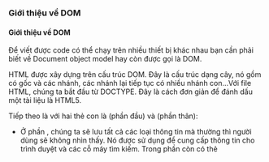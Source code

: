 ### Giới thiệu về DOM

#### Giới thiệu về DOM

Để viết được code có thể chạy trên nhiều thiết bị khác nhau bạn cần phải biết về Document object model hay còn được gọi là DOM.

HTML được xây dựng trên cấu trúc DOM. Đây là cấu trúc dạng cây, nó gồm có gốc và các nhánh, các nhánh lại tiếp tục có nhiều nhánh con…Với file HTML, chúng ta bắt đầu từ DOCTYPE. Đây là cách đơn giản để đánh dấu một tài liệu là HTML5.

Tiếp theo là <html> với hai thẻ con là <head> (phần đầu) và <body> (phần thân):

* Ở phần <head>, chúng ta sẽ lưu tất cả các loại thông tin mà thường thì người dùng sẽ không nhìn thấy. Nó được sử dụng để cung cấp thông tin cho trình duyệt và các cỗ máy tìm kiếm. Trong phần <head> còn có thẻ <title>, nó sẽ hiển thị thông tin trên thanh tiêu đề của trình duyệt (browser tab title).

* Trong phần <body> là nội dung có thể hiển thị được (displayable content). Chúng ta sẽ tìm hiểu cách đặt tất cả các tag (thẻ) HTML5. Đây sẽ là phần chiếm kích thước lớn trong file HTML. Và bạn sẽ làm việc với phần này nhiều nhất.

Bạn có thể xem lại ví dụ phần này:

```
<!DOCTYPE html>

<html lang="en">

<head>

    <meta charset="UTF-8">

    <title>My First Page</title>

</head>

<body>

    This should be displayed by the browser.

</body>

</html>
```

#### Xác thực code

Bước tiếp theo bạn nên làm là xác thực (validate) code để kiểm tra xem code có đang hợp lệ hay không. Bạn có thể thực hiện kiểm duyệt tự động bằng ứng dụng được cung cấp từ w3.org.

* Bước 1: truy cập trang https://validator.w3.org/
* Bước 2: Bạn có thể dùng 1 trong 3 lựa chọn: điền vào URL (nếu bạn đã đưa trang của bạn lên internet), tải lên file html, hoặc copy/paste code của bạn vào ứng dụng.
* Bước 3: Ấn CHECK và xem kết quả validate ở khung bên dưới.

Bạn có thể thấy một số lỗi hiển thị ra. Bạn hãy dựa vào các lỗi và gợi ý để sửa lỗi cho trang của mình. Bạn hãy thực hiện sửa các lỗi và sau đó có thể kiểm tra lại. Hãy thực hiện để đảm bảo code của bạn không còn lỗi.

### Thẻ (Tag), cấu trúc thẻ và thuộc tính của thẻ

#### Cấu trúc thẻ (tag)

Mỗi thẻ thường có 3 phần: phần mở, thân và phần đóng. Xét ví dụ: <h1>Hello world</h1>

    <h1> là phần mở của thẻ

    </h1> là phần đóng, khác phần mở một chút khi có thêm dấu / và ghép thành cặp tương ứng với phần mở.

    Hello world là phần thân của thẻ. Đây sẽ là nội dung hiển thị trên trang web mà người dùng có thể thấy được. Trong khi phần <h1> và </h1> thì người dùng không thể nhìn thấy bởi vì nó được dùng để đánh dấu.

Một dạng khác của thẻ là thẻ tự đóng (self-closing tag).  Ví dụ như thẻ img: <img src="x.gif" />

Nó chỉ có 1 tag, và nó chứa cả phần mở và phần đóng. Trường hợp này, nội dung hiển thị là ảnh, và nó được cung cấp từ nguồn x.gif. Nó không có văn bản để hiển thị lên, nên nó sẽ tự đóng lại.

#### Thuộc tính của thẻ

Các thẻ được bổ sung thêm thuộc tính (attribute). Thuộc tính được viết theo từng cặp có dạng name = “value”. Ví dụ như class=”subject”

Chú ý rằng, thuộc tính luôn được viết ở phần mở. Một thẻ có thể có nhiều thuộc tính cùng nhau, nhưng các thuộc tính không được phép trùng tên.

#### Block và Inline

Có 2 loại hiển thị phổ biến nhất là block (khối) và inline (nội tuyến).

Các block tag là những tag chiếm một chiều rộng và chiều cao nhất định. Nó sẽ luôn bắt đầu dòng mới, và phía sau nó cũng luôn là dòng mới.

Các inline tag là những tag chỉ chiếm đủ không gian cần thiết. Nếu hai hay nhiều thẻ inline gần nhau, chúng có thể nằm trên cùng 1 dòng. Cho đến khi dòng đó hết chỗ, nó sẽ thực hiện xuống dòng.

#### Một số thẻ phổ biến

Nhóm thẻ heading gồm 6 thẻ từ <h1> đến <h6>. Kích thước thẻ giảm dần từ <h1> đến <h6>.

* Thẻ <p> được sử dụng để đánh dấu một đoạn văn. Đây là thẻ block, nên chúng ta không nên dùng thẻ <p> bên trong các thẻ inline khác. Chúng ta cũng không nên lồng thẻ <p> bên trong một thẻ <p> khác, không đặt heading bên trong một thẻ <p>

* Thẻ <div> là một phần thường lớn hơn một paragraph và đó là nội dung liên quan mà các bạn muốn nhóm lại với nhau.
* Thẻ <ul> tạo ra một danh sách không sắp xếp. Nó được dùng kết hợp với các thẻ <li>. Ví dụ:
```
    <ul>

        <li>Item One</li>

        <li>Item Two</li>        

    </ul>
```
    Tương tự, thẻ <ol> tạo ra danh sách được sắp xếp và nó sẽ hiển thị số thứ tự.
```
    <ol>

        <li>Item One</li>

        <li>Item Two</li>        

    </ol>
```

* Thẻ <br/> dùng để ngắt dòng (line break) và nó là thẻ tự đóng. Nó được dùng để thay thế cho các mã xuống dòng (khi ấn phím Enter)

* Thẻ <img> có 2 thuộc tính quan trọng là src và alt. Thuộc tính src dùng để chỉ định đường dẫn của ảnh sẽ hiển thị lên. Trong khi, thẻ alt (viết tắt của alternative text) chứa văn bản thay thế. Văn bản này sẽ hiển thị thay cho ảnh khi người dùng sử dụng screen reader, hoặc thậm chí nếu ảnh bị mất vì một lý do nào đó, có thể các bạn đã đặt tên sai file chẳng hạn.

#### Kí hiệu đặc biệt

Các kí tự như dấu bé hơn (<), dấu lớn hơn (>)… là các kí tự đặc biệt trong HTML. Nó được gọi là những thực thể đặc biệt (special entity) bởi nó được dùng để tạo ra các thẻ. Vậy nên nếu bạn muốn những kí tự này, bạn cần phải viết nó ở dạng mã hóa (encode).

Để xem danh sách các kí hiệu đặc biệt và ý nghĩa của nó, bạn có thể tham khảo tại: HTML Entities


### Semantic Tags

#### Semantic tags

Bước quan trọng nhất trong việc thiết kế web là thiết kế. Một khi các bạn đã quyết định dùng các tag nào và nhập các file, chúng ta sẽ tập trung vào cách các bạn muốn bố trí trang của mình. Ngoài ra, các bạn cần phải biết rõ những gì các bạn muốn tạo ra trước khi các bạn bắt đầu viết code một cách nghiêm túc.

Xét về mặt ngữ nghĩa, các thẻ HTML phân thành 2 loại:

* Loại có ngữ nghĩa (semantic tag): là các thẻ mà tên của thẻ thể hiện được một cách rõ ràng về nội dung bên trong. Nói một cách khác, khi đọc vào tên thẻ semantic, người ta có thể đoán ra nội dung của nó, mà không cần đọc cụ thể vào nội dung. Điều này là thực sự cần thiết bởi vì các cỗ máy tìm kiếm chỉ cần đọc vào thẻ để tiến hành phân loại nội dung, thay vì phải đọc chi tiết nội dung thẻ. Các lập trình viên khác, khi đọc vào mã nguồn của bạn, cũng dễ dàng hiểu được ý nghĩa của nó. Thẻ semantic tags có rất nhiều loại

Ví dụ: thẻ <img> (viết tắt của image) được dùng để hiển thị ảnh, thẻ <header> dùng để thể hiện cho phần đầu trong nội dung của trang.

* Loại không có ngữ nghĩa (non-semantic tag): không thể hiện nội dung bên trong. Chính vì vậy, thẻ non-semantic được dùng với mục đích chung chung, không xác định được nội dung mà nó sẽ thể hiện.

Có 2 thẻ non-semantic là <div> và <span>. Để thay thế thẻ div, chúng ta cần xem nội dung cụ thể. Có một số trường hợp phổ biến để thay thế cho thẻ div.

Thẻ <header>, <main>, <section>, <nav>, <aside> và <footer> là các thẻ semantic nên được sử dụng.

    <header> thường được sử dụng để nhóm phần giới thiệu
    <main> là phần thân chính của nội dung
    <section> để thể hiện một phần nội dung.
    <aside> thể hiện nội dung phụ, bên cạnh <main>
    <footer> là phần tử cuối cùng của trang, nằm ở dưới cùng.
    <nav> là một phần của trang liên kết đến các trang khác hoặc các phần trong trang của các bạn. Thông thường, các bạn sẽ tìm thấy tag <nav> được nhúng bên trong tag <header>.

### Tạo trang HTML có cấu trúc

Sau khi tìm hiểu về cấu trúc trang HTML và các thẻ semantic, học viên có thể tạo ra HTML để thể hiện nội dung có cấu trúc.

Video trong mục này sẽ hướng dẫn bạn thực hành viết code bằng cách sử dụng các thẻ semantic để tạo trang HTML có cấu trúc. Sau đó, tiến hành kiểm duyệt code.

Đoạn mã HTML được sử dụng (có một số lỗi) trong video như sau:
```
<!DOCTYPE html>

<head>

    <meta charset="UTF-8">

    <title>My First Page</title>

</head>

<body>

    <main><p>THIS IS MY MAIN CODE</main>

  <footer>

      <p>Think of a more interesting footer</p>

  </footer>

</body>

</html>
```
Bạn hãy thực hiện kiểm duyệt và sửa các lỗi ở đoạn code trên.

### Thẻ <img> và thuộc tính

#### Sử dụng hình ảnh và điều chỉnh kích thước

Hình ảnh là loại nội dung phổ biến ở trên web. Để hiển thị hình ảnh, chúng ta sử dụng thẻ <img> (image). Có rất nhiều loại file khác nhau được HTML hỗ trợ. Phổ biến nhất là: JPEG, GIF và PNG. Ngoài ra còn có SVG và BMP.

Hình ảnh sẽ được hiển thị lên theo kích thước mà nó được lưu. Nó có thể hiển thị quá to hoặc quá bé so với màn hình của người dùng. Chúng ta có thể thay đổi kích thước ảnh đã lưu. Nhưng cách này không phải là cách tốt. Vì có rất nhiều kích thước màn hình khác nhau.

Chúng ta có thể sử dụng thuộc tính width (kích thước tính theo chiều ngang) hoặc height (kích thước tính theo chiều dọc) để hiển thị hình ảnh. Chúng ta có thể sử dụng đơn vị pixel (px) hoặc phần trăm (%) khi điều chỉnh kích thước của ảnh.

Một chú ý cần thiết khi chỉnh kích thước ảnh là bạn không nên dùng đồng thời cả 2 thuộc tính width và height. Nó có thể làm “méo” ảnh. Thay vào đó, chỉ nên dùng 1 trong 2 thuộc tính. Thuộc tính còn lại sẽ tự động được tính dựa vào kích thước ảnh, để ảnh không bị méo.

#### Tạo favicons cho trang web

Hình ảnh nhỏ hiển thị ngay bên cạnh tiêu đề (title) của trang web được gọi là favicon. Chúng ta dùng thẻ link đặt trong head để hiển thị ảnh này.
```
<link rel="icon" type="image/png" href="imgs/wd4dlogo.png">
```

#### Thuộc tính alt

Thuộc tính alt cung cấp một văn bản thay thế cho nội dung phi văn bản. Trong trường hợp này là một hình ảnh. Nếu bạn đặt sai đường dẫn ảnh, hoặc vì lí do khác mà ảnh không thể hiển thị lên được, văn bản trong thuộc tính alt sẽ hiển thị thay thế. Nó cũng cung cấp ý nghĩa ngữ nghĩa cho các công cụ tìm kiếm. Nó sẽ giúp các công cụ tìm kiếm nhận ra nội dung của trang của các bạn.

Khi viết nội dung cho thuộc tính alt thì cần chú ý các tiêu chí:

* Chính xác (accurate)
* Súc tích (succinct)
* Tránh dư thừa (redundant)
* Không dùng các cụm như "picure of" (hình ảnh của..) hoặc "graphic of.." (đồ họa của..).


### Sử dụng font awesome để tạo các icon (biểu tượng)

#### Giới thiệu font awesome

Một trong những cách thay thế các ảnh là sử dụng icon. Font Awesome là một bộ sưu tập các icon (biểu tượng) mà các bạn có thể sử dụng cho trang của các bạn và mọi người trên toàn thế giới đều có thể nhận ra chúng.

#### Các bước thực hiện

Chỉ với 2 bước đơn giản để chúng ta sử dụng font awesome:

* Bước 1: nhúng thư viện font awesome trong phần <head> của bạn. Bạn có thể tải về font này hoặc sử dụng online

Đây là 1 ví dụ dùng online: 
```<link rel="stylesheet" href="https://cdnjs.cloudflare.com/ajax/libs/font-awesome/4.7.0/css/font-awesome.css" integrity="sha512-5A8nwdMOWrSz20fDsjczgUidUBR8liPYU+WymTZP1lmY9G6Oc7HlZv156XqnsgNUzTyMefFTcsFH/tnJE/+xBg==" crossorigin="anonymous" referrerpolicy="no-referrer"

    />
```

* Bước 2: lựa chọn icon bạn muốn và đặt mã vào trong trang của bạn (lấy trên web)

Chúng ta dùng thẻ <i> với các class tương ứng với tên icon. Ví dụ, bạn muốn hiển thị icon là một chiếc máy ảnh: <i class="fa fa-camera-retro"></i>

Muốn điều chỉnh kích thước icon, bạn có thể dùng class tương ứng với tỉ lệ. Ví dụ:
```
            <i class="fa fa-camera-retro fa-lg"></i> lớn hơn 33% so với thông thường
            <i class="fa fa-camera-retro fa-2x"></i> lớn gấp đôi
            <i class="fa fa-camera-retro fa-3x"></i> lớn gấp ba
            <i class="fa fa-camera-retro fa-4x"></i> lớn gấp bốn lần
            <i class="fa fa-camera-retro fa-5x"></i> lớn gấp năm lần
```

Bạn có thể tìm các biểu tượng ở đây: The icons (https://fontawesome.com)

### Hyperlink (Siêu liên kết)

1. Hyperlink (siêu liên kết)

Hyperlink (siêu liên kết) thường được gọi tắt là link, các link khiến cho web trở thành một mạng lưới. Các văn bản (document) kết hợp cùng với nhau tạo ra loại kiến thức, các công cụ tìm kiếm. Nó cung cấp nội dung đầy đủ và toàn diện về vấn đề mà người dùng quan tâm. Người dùng có thể tiếp cận kiến thức này bằng cách đi từ trang này sang trang khác.

Link được gọi là anchor link (liên kết neo), chữ a trong tag <a> là viết tắt của từ anchor.

Ví dụ: <a href="http://www.umich.edu">University of Michigan</a>

Một anchor tag <a> có 2 phần khác nhau:

    Phần tham chiếu (hyper reference: viết tắt là href): tham chiếu đến vị trí của nội dung mới. Nó chính là trang đích nếu người dùng click chuột vào link. Ví dụ: http://www.umich.edu
    Phần nội dung (anchor text): là văn bản sẽ hiển thị cho người dùng nhìn thấy. Nó thường được gạch chân. Phần nội dung này có thể là hình ảnh. Bằng cách bạn đặt thẻ <img> vào bên trong thẻ <a>

2. Các loại đường dẫn

Có các loại đường dẫn khác nhau:

* Loại phổ biến nhất được gọi là đường dẫn tuyệt đối (absolute). Chúng ta cần phải nhập một url đầy đủ vào thuộc tính href của hyperlink. Các bạn cần phải có http hoặc https, địa chỉ và bất kỳ loại tên tài liệu bổ sung nào các bạn muốn.
* Đường dẫn tương đối (relative) thường dùng để trỏ đến một trang khác đang nằm trong cùng ứng dụng. Đường dẫn loại này thường chứa thông tin folder và tên file đích. Ví dụ: docs/page2.html
* Đường dẫn nội bộ (internal): trỏ đến một phần nội dung trong trang. Nó sử dụng thuộc tính ID để tham chiếu đến nội dung. Ví dụ: bạn có một mục được đặt id=”history”, bạn có thể sử dụng link có href=”#history” để trỏ đến nó

Một lưu ý khi dùng link là không bao giờ bạn sử dụng đường dẫn đến ổ trên máy tính của bạn. Ví dụ: C:Page hoặc MyDocumentSpage. Khi đưa trang lên web, đường dẫn đó sẽ không còn đúng nữa. Hoặc đơn giản là nếu bạn gửi sang máy khác, đường dẫn đó sẽ không còn đúng nữa.

3. Thuộc tính target (đích)

Nếu các bạn không bao gồm target vào thì khi các bạn click vào một link, link sẽ mở trong cùng một tab hoặc cùng window mà các bạn đang xem. Giá trị mặc định của targer=”_self”.

Chúng ta có thể thay đổi bằng một vài giá trị khác:

Nếu các bạn đặt target = “_blank” (rỗng) các bạn sẽ rời khỏi trang hiện tại của các bạn và mở một tab hoặc window mới để mở trang mới. Điều này có ưu điểm và nhược điểm của nó. Ưu điểm là trang web của các bạn vẫn mở trong window của ai đó. Nhược điểm là nhiều người không thích việc nó tiếp tục mở thêm tab mở thêm tab, và khi họ xem trang của các bạn, họ lại phải mở ngày càng nhiều tab hơn.

Hai giá trị còn lại là “_top” và “_parent” ít được dùng. Giá trị “_parent”  sẽ mở liên kết trong khung chính. Nhưng HTML5 đã loại bỏ khung và không còn dùng nữa.


-------------
### Multimedia (đa phương tiện)

#### Đa phương tiện trong HTML5

Đa phương tiện (multimedia) bao gồm video (đoạn phim) và video (âm thanh) trên trang web của bạn. HTML5 hỗ trợ cả video và audio trên trang.

Trước HTML5, người ta chưa có một cách tổ chức nhất quán cho việc sử dụng đa phương tiện trên tất cả các trình duyệt. Để hiển thị video hoặc audio, người ta thường phải dùng thêm các phần bổ trợ (plugin) như là Quicktime hoặc Flash,…HTML5 mới được thiết kế để tránh việc sử dụng phải sử dụng phần bổ trợ hoặc phần mềm bổ sung mà bạn chưa có trên máy tính của bạn. HTML5 sử dụng hai tag tương ứng là ``<video> và <audio>.``

* Thẻ <video>

<video> sử dụng một thuộc tính source (nguồn) để chỉ ra đường dẫn của file tương ứng. Bạn có thể nhúng cùng lúc nhiều file video khác nhau.
```
<video width="320" height="240" controls>
  <source src="movie.mp4" type="video/mp4">
  <source src="movie.ogg" type="video/ogg">
Trình duyệt của bạn không hỗ trợ thẻ video.
</video>
```

Ngoài ra, bạn cũng có thể dùng một số thuộc tính phổ biến như:

* Width: kích thước tính theo chiều ngang của video
* Height: kích thước tính theo chiều dọc
* Autoplay: tự động chạy khi video được tải
* Loop: tự động phát lại
* Controls: hiển thị các nút điều khiển như chạy/dừng, hiển thị thời gian, điều chỉnh âm lượng, phóng to, …
* Văn bản thay thế: (tương tự như thuộc tính alt của thẻ <img>) sẽ hiển thị nếu trình duyệt không hỗ trợ tag hoặc không thể phát video, bạn sẽ có gợi ý hữu ích cho người dùng cho họ biết ở đây, họ nên thấy một video.

Không phải loại video nào cũng có thể phát trên HTML5. Nó chỉ hỗ trợ một số định dạng video nhất định gồm 3 loại:
File Format 	Media Type
MP4 	video/mp4
WebM 	video/webm
Ogg 	video/ogg

#### Thẻ <audio>

Thẻ <audio> tương tự như thẻ <video>. Nó cũng dùng thuộc tính source để liên kết đến file. Các thuộc tính phổ biến vẫn là  autoplay, control và loop. Ngoài ra chúng ta cũng có buffered (đệm), muted (tắt tiếng) và volume (âm lượng). Đây là những thuộc tính bổ sung mà bạn có thể thêm vào để kiểm soát những gì người đó đang lắng nghe và âm lượng ở mức nào.

Tương tự như <video> HTML5 chỉ hỗ trợ một số định dạng audio nhất định gồm 3 loại:
File Format 	Media Type
MP3 	audio/mpeg
OGG 	audio/ogg
WAV 	audio/wav

----------------

### Table (Bảng)

#### Bảng

Bảng giúp sắp xếp mọi thứ theo hàng (row) hoặc cột (column) khác nhau. Nó hiển thị dữ liệu dưới dạng bảng gồm các hàng đan với các cột. Nó tạo thành các ô (cell). Nếu bảng có m hàng và n cột, nó sẽ có m*n ô.

Tuy nhiên, việc dùng bảng cần phải có kế hoạch cụ thể. Trước tiên, bạn cần phải xác định nội dung chính xác. Nếu đó thực sự là nội dung nên hiển thị ở chế độ hàng và cột, bạn nên dùng bảng.

Bước tiếp theo, hãy xác định số cột và số hàng bạn sẽ dùng. Bạn cần xác định rõ ràng để tránh việc phải sửa bảng về sau. Bởi vì, việc thêm hay bớt một cột vào bảng mất rất nhiều thời gian.

#### Tạo bảng

Để tạo bảng, chúng ta dùng bộ thẻ <table> <tr> và <td>. Đây là một ví dụ về bảng:

    <table>

        <tr>

            <td>One</td>

            <td>Two</td>

            <td>Three</td>

        </tr>

        <tr>

            <td>Four</td>

            <td>Five</td>

            <td>Six</td>

        </tr>

        <tr>

            <td>Seven</td>

            <td>Eight</td>

            <td>Nine </td>

        </tr>

    </table>

Bạn bắt đầu với tag <table> (bảng) về cơ bản, nó chỉ là một phần tử container (vùng chứa) mà sẽ lưu tất cả các thuộc tính khác và tất cả các tag khác bên trong nó.

Bên trong <table> chúng ta dùng thẻ <tr> để tạo ra các hàng (row) và bên trong mỗi <tr> chúng ta dùng các thẻ <td> cho từng ô.

Mỗi hàng đều có số cột giống nhau. Trừ trường hợp các bạn muốn gộp một vài ô với nhau, chúng ta cần chú ý để số thẻ <td> trong từng <tr> là giống nhau.

Nó sẽ hiển thị lên như sau: 

Bạn có thể thấy, nó có 3 dòng và 3 cột. Nó tạo thành 9 ô cho 9 giá trị.

#### Tiêu đề bảng (table heading)

Tiêu đề bảng (table heading) vào code của bạn. Tiêu đề bảng tức là ở đầu mỗi cột, hoặc thậm chí ở đầu hoặc đầu mỗi hàng, bạn có văn bản được in đậm, cho biết đây không phải là dữ liệu, đây là tên của dữ liệu mà chúng ta đang xem xét.

Chúng ta dùng thẻ <th> thay cho thẻ <td> tiêu đề bảng. Bạn thường đặt tiêu đề là dòng đầu tiên hoặc cột đầu tiên trong bảng.

        <tr>

            <th>Column One</th>

            <th>Column Two</th>

            <th>Column Three</th>

        </tr>

Gộp các ô

Bạn có thể kết hợp nhiều hàng và hoặc nhiều cột bằng cách sử dụng các thuộc tính rowspan và colspan.

Colspan sẽ thực hiện gộp các ô theo hàng. colspan = 5  nếu bạn muốn hợp nhất 5 ô trên cùng 1 hàng (gộp 5 cột).

Rowspan sẽ thực hiện gộp các ô theo cột. Ví dụ: rowspan = 2 nếu bạn muốn hợp nhất 2 ô trên cùng 1 cột (gộp 2 hàng).

Ví dụ:

    <table border="1">

        <tr>

            <th>Child's Name: </th>

            <th>Parent's Name: </th>

        </tr>

        <tr>

            <td rowspan="2">Catherine</td>

            <td>Michael McCarthy</td>

        </tr>

        <tr>

            <td>Colleen McCarthy</td>

        </tr>

        <tr>

            <td>Maggie</td>

            <td>Sheila McGee</td>

        </tr>

    </table>

Sẽ hiển thị như sau:

Table caption (chú thích)

Chúng ta có thể dùng thẻ <caption> để tạo chú thích cho dữ liệu trong bảng.

<caption>Monthly savings</caption>


### Một số tag (thẻ) thường dùng

Nhóm thẻ containers

Container là đơn giản là nơi các bạn có thể đặt code cùng mục tiêu với nhau. Nhóm thẻ này gồm <article> (bài viết) hoặc <aside> (một bên), <section> (phần), <main> (phần chính).

    <header> thường được sử dụng để nhóm phần giới thiệu
    <main> là phần thân chính của nội dung
    <section> để thể hiện một phần nội dung.
    <aside> thể hiện nội dung phụ, bên cạnh <main>
    <footer> là phần tử cuối cùng của trang, nằm ở dưới cùng.
    <nav> là một phần của trang liên kết đến các trang khác hoặc các phần trong trang của các bạn. Thông thường, các bạn sẽ tìm thấy tag <nav> được nhúng bên trong tag <header>.

Đây đều là các thẻ semantic được thêm vào từ HTML5

Nhóm thẻ nội dung

    <hr>: vẽ ra một gạch ngang, giúp phân tách các phần khác nhau
    <address>: trình duyệt sẽ in nghiêng những thứ bên trong nội dung.
    <blockquote>: cho phép thụt lề code và cho phép mọi người biết rằng các bạn đang nhìn vào một trích dẫn
    <details>:kết hợp với một tag <summary> (tóm tắt)

Nhóm thẻ inline

Inline tag có nghĩa là các bạn có thể đặt nó vào trang và các dòng khác cũng sẽ cứ như vậy.

<span> là tag inline ban đầu cho văn bản thuần túy. Ngoài ra còn có <cite>, <abbr> (viết tắt), <time> (thời gian), <code> và sau đó là <sub> (chỉ số dưới) và <sup> (chỉ số trên).


### Kiểm duyệt trang web

#### Kiểm duyệt trang web

Viết mã HTML thường không khó. Trong nhiều trường hợp, mặc dù chúng ta viết sai nhưng trình duyệt vẫn hiển thị đúng theo mong muốn. Nhiều lập trình viên có thói quen viết code, rồi kiểm tra kết quả trên trình duyệt. Nếu thấy nó hiển thị tốt, bạn cho rằng mình đã làm đúng và tiếp tục làm phần mới.

Thực tế là trình duyệt đã tìm kiếm các lỗi và cố gắng sửa những lỗi đó.

Tuy nhiên, không phải trình duyệt nào cũng thực hiện sửa lỗi giống nhau. Và quan trọng hơn, các cỗ máy tìm kiếm sẽ không đánh giá cao nếu trang của bạn còn nhiều lỗi.

Để tránh những lỗi như vậy, chúng ta dùng trình kiểm duyệt được cung cấp miễn phí ở https://validator.w3.org/

Có 3 cách để thực hiện kiểm duyệt code:

* Cách 1: Nếu bạn đã đưa trang web lên internet, bạn có thể cung cấp đường dẫn của trang web vào mục Validate by URI:

* Cách 2: Bạn có thể tải lên file html bằng cách chọn Validate by File Upload:

* Cách 3: Bạn có thể nhập nội dung hoặc copy/paste nội dung vào mục Validate by Direct Input:

Sau khi đã nhập thông tin theo 1 trong 3 cách trên, bạn hãy ấn nut Check để thực hiện kiểm duyệt. Ứng dụng sẽ trả về các thông báo lỗi trong trang của bạn, kèm với phần giải thích và hướng dẫn sửa:

Bạn hãy thực hiện sửa code và tiếp tục kiểm duyệt cho đến khi hết các lỗi.